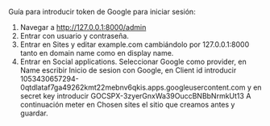 Guía para introducir token de Google para iniciar sesión:
1. Navegar a http://127.0.0.1:8000/admin
2. Entrar con usuario y contraseña.
3. Entrar en Sites y editar example.com cambiándolo por 127.0.0.1:8000 tanto en domain name como en display name.
4. Entrar en Social applications. Seleccionar Google como provider, en Name escribir Inicio de sesion con Google, en Client id introducir 1053430657294-0qtdlataf7ga49262kmt22mebnv6qkis.apps.googleusercontent.com y en secret key introducir 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
A continuación meter en Chosen sites el sitio que creamos antes y guardar.
